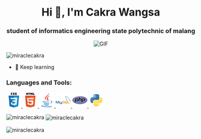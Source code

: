 <h1 align="center">Hi 👋, I'm Cakra Wangsa</h1>
<h3 align="center">student of informatics engineering state polytechnic of malang</h3>

<p align="center">
    <img src="https://github.com/user-attachments/assets/44cc690c-c901-4666-b75e-e0a6af6f27b7" alt="GIF">
</p>

<p align="left"> <img src="https://komarev.com/ghpvc/?username=miraclecakra&label=Profile%20views&color=0e75b6&style=flat" alt="miraclecakra" /> </p>

- 🌱 Keep learning
</p>

<h3 align="left">Languages and Tools:</h3>
<p align="left"> 
    <a href="https://www.w3schools.com/css/" target="_blank" rel="noreferrer"> 
        <img src="https://raw.githubusercontent.com/devicons/devicon/master/icons/css3/css3-original-wordmark.svg" alt="css3" width="40" height="40"/> 
    </a> 
    <a href="https://www.w3.org/html/" target="_blank" rel="noreferrer"> 
        <img src="https://raw.githubusercontent.com/devicons/devicon/master/icons/html5/html5-original-wordmark.svg" alt="html5" width="40" height="40"/> 
    </a> 
    <a href="https://www.java.com" target="_blank" rel="noreferrer"> 
        <img src="https://raw.githubusercontent.com/devicons/devicon/master/icons/java/java-original.svg" alt="java" width="40" height="40"/> 
    </a> 
    <a href="https://www.mysql.com/" target="_blank" rel="noreferrer"> 
        <img src="https://raw.githubusercontent.com/devicons/devicon/master/icons/mysql/mysql-original-wordmark.svg" alt="mysql" width="40" height="40"/> 
    </a> 
    <a href="https://www.php.net" target="_blank" rel="noreferrer"> 
        <img src="https://raw.githubusercontent.com/devicons/devicon/master/icons/php/php-original.svg" alt="php" width="40" height="40"/> 
    </a> 
    <a href="https://www.python.org" target="_blank" rel="noreferrer"> 
        <img src="https://raw.githubusercontent.com/devicons/devicon/master/icons/python/python-original.svg" alt="python" width="40" height="40"/> 
    </a> 
</p>

<p><img align="left" src="https://github-readme-stats.vercel.app/api/top-langs?username=miraclecakra&show_icons=true&locale=en&layout=compact" alt="miraclecakra" /></p>

<p> <img align="center" src="https://github-readme-stats.vercel.app/api?username=miraclecakra&show_icons=true&locale=en" alt="miraclecakra" /></p>

<p><img align="center" src="https://github-readme-streak-stats.herokuapp.com/?user=miraclecakra&" alt="miraclecakra" /></p>
